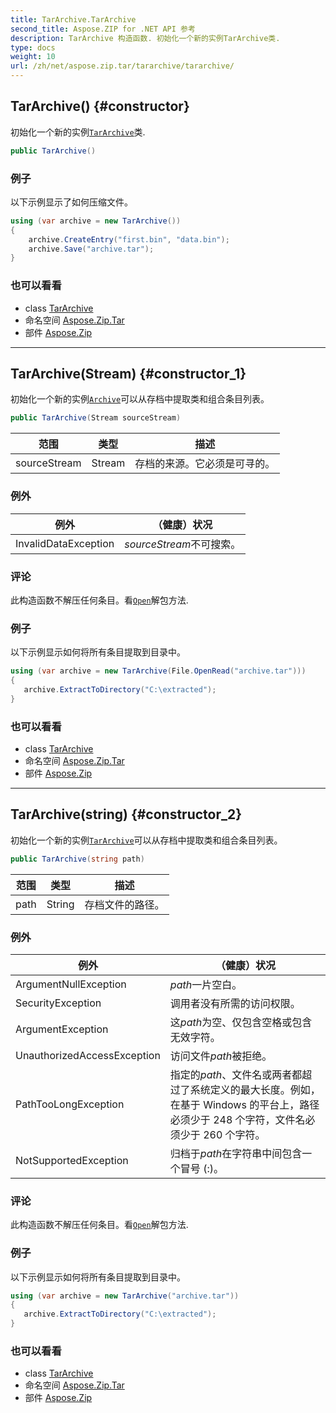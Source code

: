 ```yaml
---
title: TarArchive.TarArchive
second_title: Aspose.ZIP for .NET API 参考
description: TarArchive 构造函数. 初始化一个新的实例TarArchive类.
type: docs
weight: 10
url: /zh/net/aspose.zip.tar/tararchive/tararchive/
---
```

## TarArchive() {#constructor}

初始化一个新的实例[`TarArchive`](../)类.

```csharp
public TarArchive()
```

### 例子

以下示例显示了如何压缩文件。

```csharp
using (var archive = new TarArchive())
{
    archive.CreateEntry("first.bin", "data.bin");
    archive.Save("archive.tar");
}
```

### 也可以看看

* class [TarArchive](../)
* 命名空间 [Aspose.Zip.Tar](../../tararchive/)
* 部件 [Aspose.Zip](../../../)

---

## TarArchive(Stream) {#constructor_1}

初始化一个新的实例[`Archive`](../../../aspose.zip/archive/)可以从存档中提取类和组合条目列表。

```csharp
public TarArchive(Stream sourceStream)
```

| 范围 | 类型 | 描述 |
| --- | --- | --- |
| sourceStream | Stream | 存档的来源。它必须是可寻的。 |

### 例外

| 例外 | （健康）状况 |
| --- | --- |
| InvalidDataException | *sourceStream*不可搜索。 |

### 评论

此构造函数不解压任何条目。看[`Open`](../../tarentry/open/)解包方法.

### 例子

以下示例显示如何将所有条目提取到目录中。

```csharp
using (var archive = new TarArchive(File.OpenRead("archive.tar")))
{ 
   archive.ExtractToDirectory("C:\extracted");
}
```

### 也可以看看

* class [TarArchive](../)
* 命名空间 [Aspose.Zip.Tar](../../tararchive/)
* 部件 [Aspose.Zip](../../../)

---

## TarArchive(string) {#constructor_2}

初始化一个新的实例[`TarArchive`](../)可以从存档中提取类和组合条目列表。

```csharp
public TarArchive(string path)
```

| 范围 | 类型 | 描述 |
| --- | --- | --- |
| path | String | 存档文件的路径。 |

### 例外

| 例外 | （健康）状况 |
| --- | --- |
| ArgumentNullException | *path*一片空白。 |
| SecurityException | 调用者没有所需的访问权限。 |
| ArgumentException | 这*path*为空、仅包含空格或包含无效字符。 |
| UnauthorizedAccessException | 访问文件*path*被拒绝。 |
| PathTooLongException | 指定的*path*、文件名或两者都超过了系统定义的最大长度。例如，在基于 Windows 的平台上，路径必须少于 248 个字符，文件名必须少于 260 个字符。 |
| NotSupportedException | 归档于*path*在字符串中间包含一个冒号 (:)。 |

### 评论

此构造函数不解压任何条目。看[`Open`](../../tarentry/open/)解包方法.

### 例子

以下示例显示如何将所有条目提取到目录中。

```csharp
using (var archive = new TarArchive("archive.tar")) 
{ 
   archive.ExtractToDirectory("C:\extracted");
}
```

### 也可以看看

* class [TarArchive](../)
* 命名空间 [Aspose.Zip.Tar](../../tararchive/)
* 部件 [Aspose.Zip](../../../)


